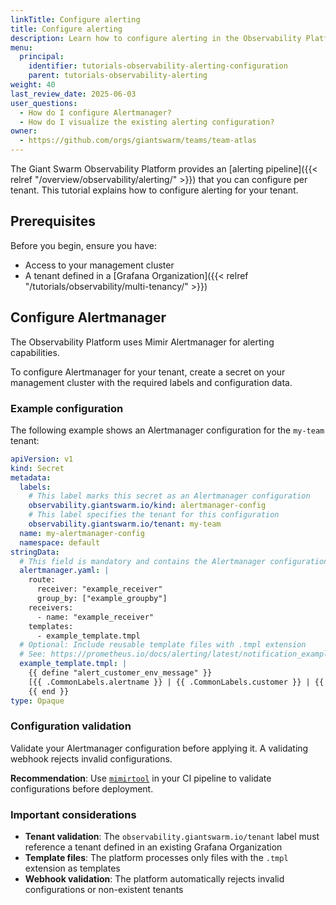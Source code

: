 ```yaml
---
linkTitle: Configure alerting
title: Configure alerting
description: Learn how to configure alerting in the Observability Platform.
menu:
  principal:
    identifier: tutorials-observability-alerting-configuration
    parent: tutorials-observability-alerting
weight: 40
last_review_date: 2025-06-03
user_questions:
  - How do I configure Alertmanager?
  - How do I visualize the existing alerting configuration?
owner:
  - https://github.com/orgs/giantswarm/teams/team-atlas
---
```


The Giant Swarm Observability Platform provides an [alerting pipeline]({{< relref "/overview/observability/alerting/" >}}) that you can configure per tenant. This tutorial explains how to configure alerting for your tenant.

## Prerequisites

Before you begin, ensure you have:

- Access to your management cluster
- A tenant defined in a [Grafana Organization]({{< relref "/tutorials/observability/multi-tenancy/" >}})

## Configure Alertmanager

The Observability Platform uses Mimir Alertmanager for alerting capabilities.

To configure Alertmanager for your tenant, create a secret on your management cluster with the required labels and configuration data.

### Example configuration

The following example shows an Alertmanager configuration for the `my-team` tenant:

```yaml
apiVersion: v1
kind: Secret
metadata:
  labels:
    # This label marks this secret as an Alertmanager configuration
    observability.giantswarm.io/kind: alertmanager-config
    # This label specifies the tenant for this configuration
    observability.giantswarm.io/tenant: my-team
  name: my-alertmanager-config
  namespace: default
stringData:
  # This field is mandatory and contains the Alertmanager configuration
  alertmanager.yaml: |
    route:
      receiver: "example_receiver"
      group_by: ["example_groupby"]
    receivers:
      - name: "example_receiver"
    templates:
      - example_template.tmpl
  # Optional: Include reusable template files with .tmpl extension
  # See: https://prometheus.io/docs/alerting/latest/notification_examples/#defining-reusable-templates
  example_template.tmpl: |
    {{ define "alert_customer_env_message" }}
    [{{ .CommonLabels.alertname }} | {{ .CommonLabels.customer }} | {{ .CommonLabels.environment }}]
    {{ end }}
type: Opaque
```

### Configuration validation

Validate your Alertmanager configuration before applying it. A validating webhook rejects invalid configurations.

**Recommendation**: Use [`mimirtool`](https://grafana.com/docs/mimir/latest/manage/tools/mimirtool/#validate-alertmanager-configuration) in your CI pipeline to validate configurations before deployment.

### Important considerations

- **Tenant validation**: The `observability.giantswarm.io/tenant` label must reference a tenant defined in an existing Grafana Organization
- **Template files**: The platform processes only files with the `.tmpl` extension as templates
- **Webhook validation**: The platform automatically rejects invalid configurations or non-existent tenants
